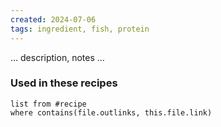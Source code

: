 ```yaml
---
created: 2024-07-06
tags: ingredient, fish, protein
---
```



… description, notes …

### Used in these recipes

```dataview
list from #recipe
where contains(file.outlinks, this.file.link)
```